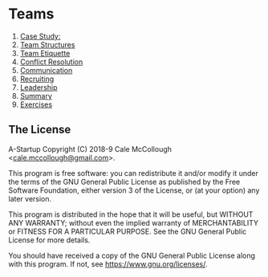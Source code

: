 # Teams

1. [Case Study: ](case_study.md)
1. [Team Structures](team_structures.md)
1. [Team Etiquette](team_etiquette.md)
1. [Conflict Resolution](conflict_resolution.md)
1. [Communication](communication.md)
1. [Recruiting](recruiting.md)
1. [Leadership](leadership.md)
1. [Summary](summary.md)
1. [Exercises](exercises.md)

## The License

A-Startup Copyright (C) 2018-9 Cale McCollough <<cale.mccollough@gmail.com>>.

This program is free software: you can redistribute it and/or modify it under the terms of the GNU General Public License as published by the Free Software Foundation, either version 3 of the License, or (at your option) any later version.

This program is distributed in the hope that it will be useful, but WITHOUT ANY WARRANTY; without even the implied warranty of MERCHANTABILITY or FITNESS FOR A PARTICULAR PURPOSE. See the GNU General Public License for more details.

You should have received a copy of the GNU General Public License along with this program.  If not, see <https://www.gnu.org/licenses/>.
